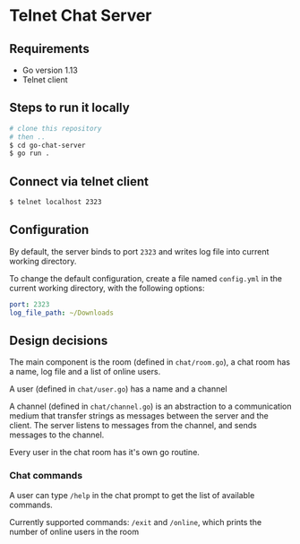 # Telnet Chat Server

## Requirements
- Go version 1.13
- Telnet client

## Steps to run it locally
```bash
# clone this repository
# then ..
$ cd go-chat-server
$ go run .
```

## Connect via telnet client
```bash
$ telnet localhost 2323
```

## Configuration

By default, the server binds to port `2323` and writes log file into current working directory.

To change the default configuration, create a file named `config.yml` in the current working directory, with the following options:
```yml
port: 2323
log_file_path: ~/Downloads
```

## Design decisions
The main component is the room (defined in `chat/room.go`), a chat room has a name, log file and a list of online users.

A user (defined in `chat/user.go`) has a name and a channel

A channel (defined in `chat/channel.go`) is an abstraction to a communication medium that transfer strings as messages between the server and the client. The server listens to messages from the channel, and sends messages to the channel.

Every user in the chat room has it's own go routine.

### Chat commands
A user can type `/help` in the chat prompt to get the list of available commands.

Currently supported commands: `/exit` and `/online`, which prints the number of online users in the room
